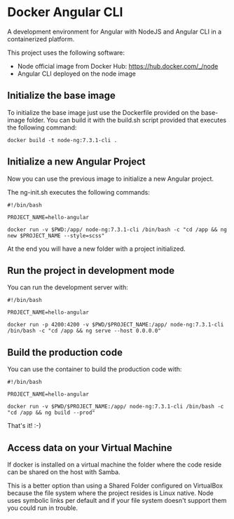 # Docker Angular CLI

A development environment for Angular with NodeJS and Angular CLI in a containerized platform.

This project uses the following software:

- Node official image from Docker Hub: https://hub.docker.com/_/node
- Angular CLI deployed on the node image

## Initialize the base image

To initialize the base image just use the Dockerfile provided on the base-image folder.
You can build it with the build.sh script provided that executes the following command:

```
docker build -t node-ng:7.3.1-cli .
```

## Initialize a new Angular Project

Now you can use the previous image to initialize a new Angular project.

The ng-init.sh executes the following commands:

```
#!/bin/bash

PROJECT_NAME=hello-angular

docker run -v $PWD:/app/ node-ng:7.3.1-cli /bin/bash -c "cd /app && ng new $PROJECT_NAME --style=scss"
```

At the end you will have a new folder with a project initialized.

## Run the project in development mode

You can run the development server with:

```
#!/bin/bash

PROJECT_NAME=hello-angular

docker run -p 4200:4200 -v $PWD/$PROJECT_NAME:/app/ node-ng:7.3.1-cli /bin/bash -c "cd /app && ng serve --host 0.0.0.0"
```

## Build the production code

You can use the container to build the production code with:

```
#!/bin/bash

PROJECT_NAME=hello-angular

docker run -v $PWD/$PROJECT_NAME:/app/ node-ng:7.3.1-cli /bin/bash -c "cd /app && ng build --prod"
```

That's it!  :-)

## Access data on your Virtual Machine

If docker is installed on a virtual machine the folder where the code reside can be shared on the host with Samba.

This is a better option than using a Shared Folder configured on VirtualBox because the file system where the project resides is Linux native.
Node uses symbolic links per default and if your file system doesn't support them you could run in trouble.
